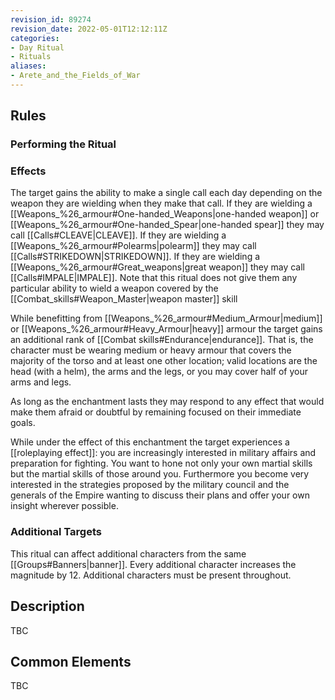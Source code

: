 ```yaml
---
revision_id: 89274
revision_date: 2022-05-01T12:12:11Z
categories:
- Day Ritual
- Rituals
aliases:
- Arete_and_the_Fields_of_War
---
```




## Rules


### Performing the Ritual
  

 

### Effects
The target gains the ability to make a single call each day depending on the weapon they are wielding when they make that call. If they are wielding a [[Weapons_%26_armour#One-handed_Weapons|one-handed weapon]] or [[Weapons_%26_armour#One-handed_Spear|one-handed spear]] they may call [[Calls#CLEAVE|CLEAVE]]. If they are wielding a [[Weapons_%26_armour#Polearms|polearm]] they may call [[Calls#STRIKEDOWN|STRIKEDOWN]]. If they are wielding a [[Weapons_%26_armour#Great_weapons|great weapon]] they may call [[Calls#IMPALE|IMPALE]]. Note that this ritual does not give them any particular ability to wield a weapon covered by the [[Combat_skills#Weapon_Master|weapon master]] skill

While benefitting from [[Weapons_%26_armour#Medium_Armour|medium]] or [[Weapons_%26_armour#Heavy_Armour|heavy]] armour the target gains an additional rank of [[Combat skills#Endurance|endurance]]. That is, the character must be wearing medium or heavy armour that covers the majority of the torso and at least one other location; valid locations are the head (with a helm), the arms and the legs, or you may cover half of your arms and legs.

As long as the enchantment lasts they may respond to any effect that would make them afraid or doubtful by remaining focused on their immediate goals.

While under the effect of this enchantment the target experiences a [[roleplaying effect]]: you are increasingly interested in military affairs and preparation for fighting. You want to hone not only your own martial skills but the martial skills of those around you. Furthermore you become very interested in the strategies proposed by the military council and the generals of the Empire wanting to discuss their plans and offer your own insight wherever possible.



### Additional Targets
This ritual can affect additional characters from the same [[Groups#Banners|banner]]. Every additional character increases the magnitude by 12. Additional characters must be present throughout.

## Description
TBC
## Common Elements
TBC


